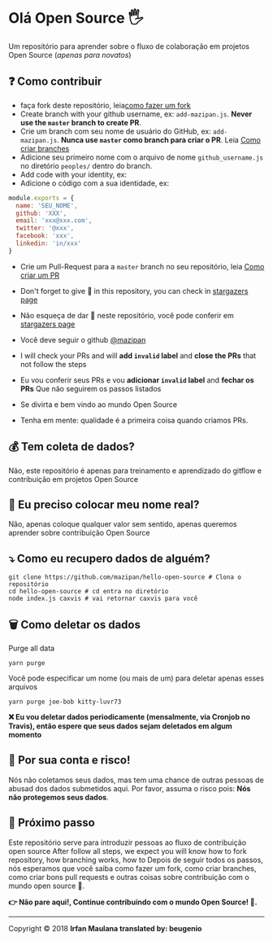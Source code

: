 ﻿# Olá Open Source 🖐️

Um repositório para aprender sobre o fluxo de colaboração em projetos Open Source (*apenas para novatos*)

## ❓ Como contribuir

+ faça fork deste repositório, leia[como fazer um fork](https://help.github.com/articles/fork-a-repo/)
+ Create branch with your github username, ex: `add-mazipan.js`. **Never use the `master` branch to create PR**.
+ Crie um branch com seu nome de usuário do GitHub, ex: `add-mazipan.js`. **Nunca use `master` como branch para criar o PR**. Leia [Como criar branches](https://help.github.com/articles/creating-and-deleting-branches-within-your-repository/)
+ Adicione seu primeiro nome com o arquivo de nome `github_username.js` no diretório `peoples/` dentro do branch.
+ Add code with your identity, ex:
+ Adicione o código com a sua identidade, ex:

```js 
module.exports = {
  name: 'SEU_NOME',
  github: 'XXX',
  email: 'xxx@xxx.com',
  twitter: '@xxx',
  facebook: 'xxx',
  linkedin: 'in/xxx'
}
```

+ Crie um Pull-Request para a  `master` branch no seu repositório, leia [Como criar um PR](https://help.github.com/articles/creating-a-pull-request/)

+ Don't forget to give 🌟 in this repository, you can check in [stargazers page](https://github.com/mazipan/hello-open-source/stargazers)
+ Não esqueça de dar 🌟 neste repositório, você pode conferir em [stargazers page](https://github.com/mazipan/hello-open-source/stargazers)

+ Você deve seguir o github [@mazipan](https://github.com/mazipan)
+ I will check your PRs and will **add `invalid` label** and **close the PRs** that not follow the steps
+ Eu vou conferir seus PRs e vou **adicionar `invalid` label** and **fechar os PRs** Que não seguirem os passos listados
+ Se divirta e bem vindo ao mundo Open Source
+ Tenha em mente: qualidade é a primeira coisa quando criamos PRs.

## 💰 Tem coleta de dados?

Não, este repositório é apenas para treinamento e aprendizado do gitflow e contribuição em projetos Open Source

## 🥶 Eu preciso colocar meu nome real?

Não, apenas coloque qualquer valor sem sentido, apenas queremos aprender sobre contribuição Open Source

## ⤵️ Como eu recupero dados de alguém?

```shell
git clone https://github.com/mazipan/hello-open-source # Clona o repositório
cd hello-open-source # cd entra no diretório
node index.js caxvis # vai retornar caxvis para você
```

## 🗑️ Como deletar os dados

Purge all data

```shell
yarn purge
```

Você pode especificar um nome (ou mais de um) para deletar apenas esses arquivos

```shell
yarn purge joe-bob kitty-luvr73
```

**❌ Eu vou deletar dados periodicamente (mensalmente, via Cronjob no Travis), então espere que seus dados sejam deletados em algum momento**

## 🙈 Por sua conta e risco!

Nós não coletamos seus dados, mas tem uma chance de outras pessoas de abusad dos dados submetidos aqui. Por favor, assuma o risco pois: **Nós não protegemos seus dados**.

## 🚶 Próximo passo

Este repositório serve para introduzir pessoas ao fluxo de contribuição open source
After follow all steps, we expect you will know how to fork repository, how branching works, how to 
Depois de seguir todos os passos, nós esperamos que você saiba como fazer um fork, como criar branches, como criar bons pull requests e outras coisas sobre contribuição com o mundo open source 🥳.


**👉 Não pare aqui!, Continue contribuindo com o mundo Open Source! 🙏.**

------

Copyright © 2018 **Irfan Maulana translated by: beugenio**
